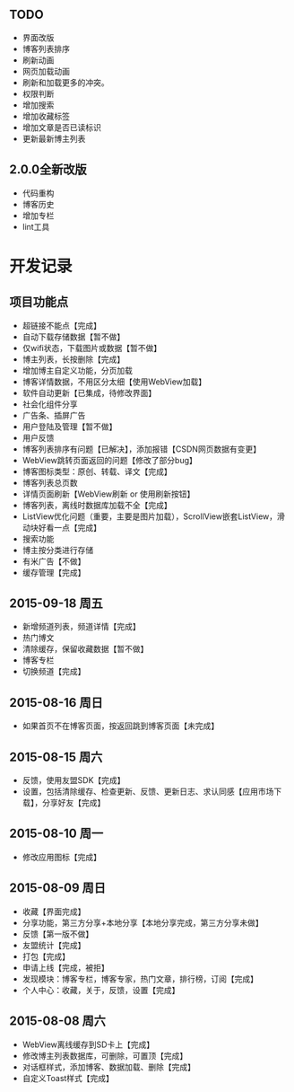 ## TODO
* 界面改版
* 博客列表排序
* 刷新动画
* 网页加载动画
* 刷新和加载更多的冲突。
* 权限判断
* 增加搜索
* 增加收藏标签
* 增加文章是否已读标识
* 更新最新博主列表

## 2.0.0全新改版
* 代码重构
* 博客历史
* 增加专栏
* lint工具


# 开发记录
## 项目功能点
* 超链接不能点【完成】
* 自动下载存储数据【暂不做】
* 仅wifi状态，下载图片或数据【暂不做】
* 博主列表，长按删除【完成】
* 增加博主自定义功能，分页加载
* 博客详情数据，不用区分太细【使用WebView加载】
* 软件自动更新【已集成，待修改界面】
* 社会化组件分享
* 广告条、插屏广告
* 用户登陆及管理【暂不做】
* 用户反馈
* 博客列表排序有问题【已解决】，添加报错【CSDN网页数据有变更】
* WebView跳转页面返回的问题【修改了部分bug】
* 博客图标类型：原创、转载、译文【完成】
* 博客列表总页数
* 详情页面刷新【WebView刷新 or 使用刷新按钮】
* 博客列表，离线时数据库加载不全【完成】
* ListView优化问题（重要，主要是图片加载），ScrollView嵌套ListView，滑动块好看一点【完成】
* 搜索功能
* 博主按分类进行存储
* 有米广告【不做】
* 缓存管理【完成】

## 2015-09-18 周五
* 新增频道列表，频道详情【完成】
* 热门博文
* 清除缓存，保留收藏数据【暂不做】
* 博客专栏
* 切换频道【完成】

## 2015-08-16 周日
* 如果首页不在博客页面，按返回跳到博客页面【未完成】


## 2015-08-15 周六
* 反馈，使用友盟SDK【完成】
* 设置，包括清除缓存、检查更新、反馈、更新日志、求认同感【应用市场下载】，分享好友【完成】


## 2015-08-10 周一
* 修改应用图标【完成】

## 2015-08-09 周日
* 收藏【界面完成】
* 分享功能，第三方分享+本地分享【本地分享完成，第三方分享未做】
* 反馈【第一版不做】
* 友盟统计【完成】
* 打包【完成】
* 申请上线【完成，被拒】
* 发现模块：博客专栏，博客专家，热门文章，排行榜，订阅【完成】
* 个人中心：收藏，关于，反馈，设置【完成】

## 2015-08-08 周六
* WebView离线缓存到SD卡上【完成】
* 修改博主列表数据库，可删除，可置顶【完成】
* 对话框样式，添加博客、数据加载、删除【完成】
* 自定义Toast样式【完成】


